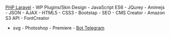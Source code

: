 

[PHP Laravel](https://github.com/natilosir/chat) - WP Plugins/Skin Design - JavaScript ES6 - JQurey - Animejs - JSON - AJAX - HTML5 - CSS3 - Bootstap - SEO - CMS Creator - Amazon S3 API - FontCreator 
 - svg - Photoshop - Premiere - [Bot Telegram
](https://github.com/natilosir/Telegram-Bot-SDK)
